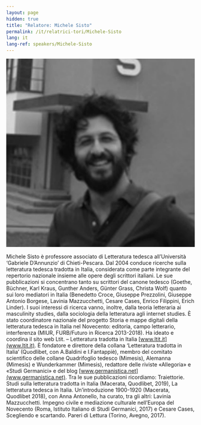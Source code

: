 ```yaml
---
layout: page
hidden: true
title: "Relatore: Michele Sisto"
permalink: /it/relatrici-tori/Michele-Sisto
lang: it
lang-ref: speakers/Michele-Sisto
---
```


![Michele Sisto](/assets/speakers/Michele-Sisto.jpg)

Michele Sisto è professore associato di Letteratura tedesca all’Università ‘Gabriele D’Annunzio’ di Chieti-Pescara. Dal 2004 conduce ricerche sulla letteratura tedesca tradotta in Italia, considerata come parte integrante del repertorio nazionale insieme alle opere degli scrittori italiani. Le sue pubblicazioni si concentrano tanto su scrittori del canone tedesco (Goethe, Büchner, Karl Kraus, Gunther Anders, Günter Grass, Christa Wolf) quanto sui loro mediatori in Italia (Benedetto Croce, Giuseppe Prezzolini, Giuseppe Antonio Borgese, Lavinia Mazzucchetti, Cesare Cases, Enrico Filippini, Erich Linder). I suoi interessi di ricerca vanno, inoltre, dalla teoria letteraria ai masculinity studies, dalla sociologia della letteratura agli internet studies. È stato coordinatore nazionale del progetto Storia e mappe digitali della letteratura tedesca in Italia nel Novecento: editoria, campo letterario, interferenza (MIUR, FURB/Futuro in Ricerca 2013-2018). Ha ideato e coordina il sito web Ltit. – Letteratura tradotta in Italia [www.ltit.it](www.ltit.it). È fondatore e direttore della collana ‘Letteratura tradotta in Italia’ (Quodlibet, con A.Baldini e I.Fantappiè), membro del comitato scientifico delle collane Quadrifoglio tedesco (Mimesis), Alemanna (Mimesis) e Wunderkammer (Mimesis), redattore delle riviste «Allegoria» e «Studi Germanici» e del blog [www.germanistica.net](www.germanistica.net).
Tra le sue pubblicazioni ricordiamo: Traiettorie. Studi sulla letteratura tradotta in Italia (Macerata, Quodlibet, 2019), La letteratura tedesca in Italia. Un’introduzione 1900-1920 (Macerata, Quodlibet 2018), con Anna Antonello, ha curato, tra gli altri: Lavinia Mazzucchetti. Impegno civile e mediazione culturale nell’Europa del Novecento (Roma, Istituto Italiano di Studi Germanici, 2017) e Cesare Cases, Scegliendo e scartando. Pareri di Lettura (Torino, Avegno, 2017).
